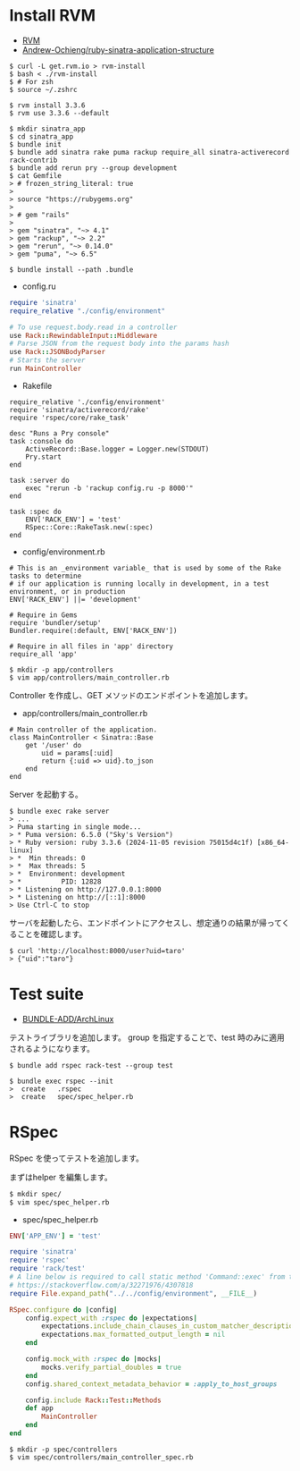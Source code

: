 # Install RVM

* [RVM](https://wiki.archlinux.org/title/RVM)
* [Andrew-Ochieng/ruby-sinatra-application-structure](https://github.com/Andrew-Ochieng/ruby-sinatra-application-structure)

```
$ curl -L get.rvm.io > rvm-install
$ bash < ./rvm-install
$ # For zsh
$ source ~/.zshrc
```

```
$ rvm install 3.3.6
$ rvm use 3.3.6 --default
```

```
$ mkdir sinatra_app
$ cd sinatra_app
$ bundle init
$ bundle add sinatra rake puma rackup require_all sinatra-activerecord rack-contrib
$ bundle add rerun pry --group development
$ cat Gemfile
> # frozen_string_literal: true
> 
> source "https://rubygems.org"
> 
> # gem "rails"
> 
> gem "sinatra", "~> 4.1"
> gem "rackup", "~> 2.2"
> gem "rerun", "~> 0.14.0"
> gem "puma", "~> 6.5"

$ bundle install --path .bundle
```

* config.ru
```ruby
require 'sinatra'
require_relative "./config/environment"

# To use request.body.read in a controller
use Rack::RewindableInput::Middleware
# Parse JSON from the request body into the params hash
use Rack::JSONBodyParser
# Starts the server
run MainController
```

* Rakefile
```
require_relative './config/environment'
require 'sinatra/activerecord/rake'
require 'rspec/core/rake_task'

desc "Runs a Pry console"
task :console do
    ActiveRecord::Base.logger = Logger.new(STDOUT)
    Pry.start
end

task :server do
    exec "rerun -b 'rackup config.ru -p 8000'"
end

task :spec do
    ENV['RACK_ENV'] = 'test'
    RSpec::Core::RakeTask.new(:spec)
end
```

* config/environment.rb
```
# This is an _environment variable_ that is used by some of the Rake tasks to determine
# if our application is running locally in development, in a test environment, or in production
ENV['RACK_ENV'] ||= 'development'

# Require in Gems
require 'bundler/setup'
Bundler.require(:default, ENV['RACK_ENV'])

# Require in all files in 'app' directory
require_all 'app'
```

```
$ mkdir -p app/controllers
$ vim app/controllers/main_controller.rb
```

Controller を作成し、GET メソッドのエンドポイントを追加します。

* app/controllers/main_controller.rb
```
# Main controller of the application.
class MainController < Sinatra::Base
    get '/user' do
        uid = params[:uid]
        return {:uid => uid}.to_json
    end
end
```

Server を起動する。

```
$ bundle exec rake server
> ...
> Puma starting in single mode...
> * Puma version: 6.5.0 ("Sky's Version")
> * Ruby version: ruby 3.3.6 (2024-11-05 revision 75015d4c1f) [x86_64-linux]
> *  Min threads: 0
> *  Max threads: 5
> *  Environment: development
> *          PID: 12828
> * Listening on http://127.0.0.1:8000
> * Listening on http://[::1]:8000
> Use Ctrl-C to stop
```

サーバを起動したら、エンドポイントにアクセスし、想定通りの結果が帰ってくることを確認します。

```
$ curl 'http://localhost:8000/user?uid=taro'
> {"uid":"taro"}
```

# Test suite
* [BUNDLE-ADD/ArchLinux](https://man.archlinux.org/man/bundle-add.1.en)

テストライブラリを追加します。
group を指定することで、test 時のみに適用されるようになります。

```
$ bundle add rspec rack-test --group test
```

```
$ bundle exec rspec --init
>  create   .rspec
>  create   spec/spec_helper.rb
```

# RSpec
RSpec を使ってテストを追加します。

まずはhelper を編集します。

```bash
$ mkdir spec/
$ vim spec/spec_helper.rb
```

* spec/spec_helper.rb
```ruby
ENV['APP_ENV'] = 'test'

require 'sinatra'
require 'rspec'
require 'rack/test'
# A line below is required to call static method 'Command::exec' from the test codes.
# https://stackoverflow.com/a/32271976/4307818
require File.expand_path("../../config/environment", __FILE__)

RSpec.configure do |config|
    config.expect_with :rspec do |expectations|
        expectations.include_chain_clauses_in_custom_matcher_descriptions = true
        expectations.max_formatted_output_length = nil
    end

    config.mock_with :rspec do |mocks|
        mocks.verify_partial_doubles = true
    end
    config.shared_context_metadata_behavior = :apply_to_host_groups

    config.include Rack::Test::Methods
    def app
        MainController
    end
end
```

```
$ mkdir -p spec/controllers
$ vim spec/controllers/main_controller_spec.rb
```


